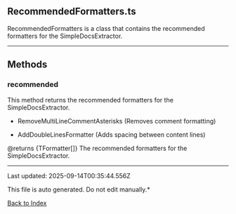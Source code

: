 ## RecommendedFormatters.ts





 RecommendedFormatters is a class that contains the recommended formatters for the SimpleDocsExtractor.

 



---



## Methods



### **recommended**

 This method returns the recommended formatters for the SimpleDocsExtractor.

 - RemoveMultiLineCommentAsterisks (Removes comment formatting)

 - AddDoubleLinesFormatter (Adds spacing between content lines)



 @returns {TFormatter[]} The recommended formatters for the SimpleDocsExtractor.

 



---



Last updated: 2025-09-14T00:35:44.556Z



This file is auto generated. Do not edit manually.*



[Back to Index](./index.md)